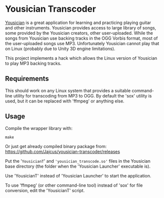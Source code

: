 # Yousician Transcoder

[Yousician](http://yousician.com/) is a great application for learning and
practicing playing guitar and other instruments. Yousician provides access to
large library of songs, some provided by the Yousician creators, other
user-uploaded. While the songs from Yousician use backing tracks in the OGG
Vorbis format, most of the user-uploaded songs use MP3. Unfortunately Yousician
cannot play that on Linux (probably due to Unity 3D engine limitations).

This project implements a hack which allows the Linux version of Yousician to
play MP3 backing tracks.

## Requirements

This should work on any Linux system that provides a suitable command-line
utility for transcoding from MP3 to OGG. By default the 'sox' utility is used,
but it can be replaced with 'ffmpeg' or anything else.

## Usage

Compile the wrapper library with:
```
make
```

Or just get already compiled binary package from: https://github.com/Jajcus/yousician-transcoder/releases

Put the '`YousicianT`' and `'yousician_transcode.so'` files in the Yousician
base directory (the folder when the 'Yousician Launcher' executable is).

Use 'YousicianT' instead of 'Yousician Launcher' to start the application.

To use 'ffmpeg' (or other command-line tool) instead of 'sox' for file
conversion, edit the 'YousicianT' script.
